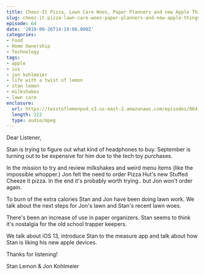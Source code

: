 ```yaml
---
title: Cheez-It Pizza, Lawn Care Woes, Paper Planners and new Apple Things
slug: cheez-it-pizza-lawn-care-woes-paper-planners-and-new-apple-things
episode: 64
date: '2019-09-26T14:19:06.000Z'
categories:
- Food
- Home Ownership
- Technology
tags:
- apple
- ios
- jon kohlmeier
- life with a twist of lemon
- stan lemon
- milkshakes
- lawn care
enclosure:
  url: https://twistoflemonpod.s3.us-east-2.amazonaws.com/episodes/064-lwatol-20190926.mp3
  length: 222
  type: audio/mpeg
---
```


Dear Listener,

Stan is trying to figure out what kind of headphones to buy. September is turning out to be expensive for him due to the tech toy purchases.

In the mission to try and review milkshakes and weird menu items (like the impossible whopper.) Jon felt the need to order Pizza Hut's new Stuffed Cheeze It pizza. In the end it's probably worth trying.. but Jon won't order again.

To burn of the extra calories Stan and Jon have been doing lawn work. We talk about the next steps for Jon's lawn and Stan's recent lawn woes.

There's been an increase of use in paper organizers. Stan seems to think it's nostalgia for the old school trapper keepers.

We talk about iOS 13, introduce Stan to the measure app and talk about how Stan is liking his new apple devices.

Thanks for listening!

Stan Lemon & Jon Kohlmeier

